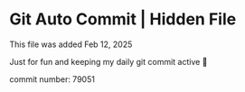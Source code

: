 # Git Auto Commit | Hidden File

This file was added Feb 12, 2025

Just for fun and keeping my daily git commit active 🤪

commit number: 79051
